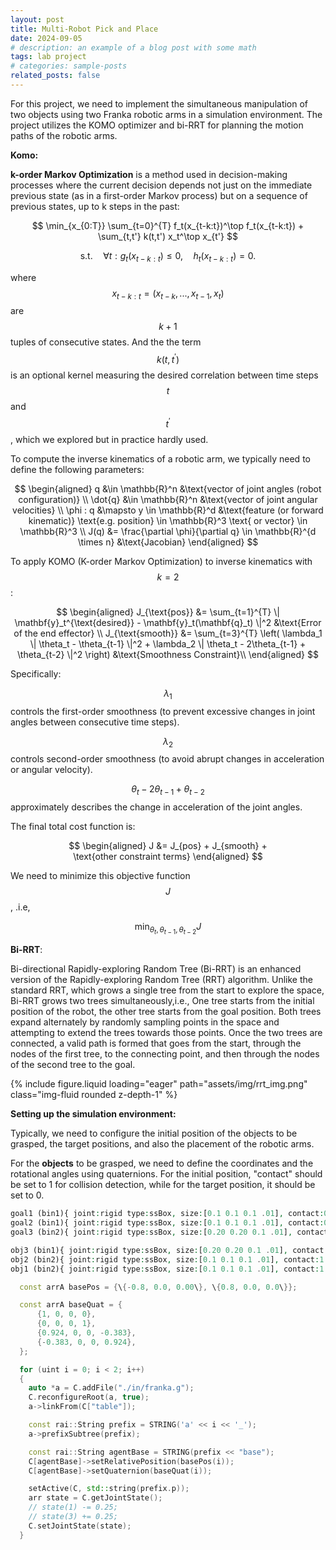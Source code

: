 ```yaml
---
layout: post
title: Multi-Robot Pick and Place
date: 2024-09-05 
# description: an example of a blog post with some math
tags: lab project
# categories: sample-posts
related_posts: false
---
```


For this project, we need to implement the simultaneous manipulation of two objects using two Franka robotic arms in a simulation environment. The project utilizes the KOMO optimizer and bi-RRT for planning the motion paths of the robotic arms.


**Komo:**

**k-order Markov Optimization** is a method used in decision-making processes where the current decision depends not just on the immediate previous state (as in a first-order Markov process) but on a sequence of previous states, up to k steps in the past:

$$
\min_{x_{0:T}} \sum_{t=0}^{T} f_t(x_{t-k:t})^\top f_t(x_{t-k:t}) + \sum_{t,t'} k(t,t') x_t^\top x_{t'}
$$ 

$$
\text{s.t.} \quad \forall t : g_t(x_{t-k:t}) \leq 0, \quad h_t(x_{t-k:t}) = 0. 
$$

where $$x_{t-k:t} = (x_{t-k},..., x_{t-1}, x_{t})$$ are $$k+1$$ tuples of consecutive states. And the the term $$k(t,t^{'})$$ is an optional kernel measuring the desired correlation between time steps $$t$$ and $$t^{'}$$, which we explored but in practice hardly used.

To compute the inverse kinematics of a robotic arm, we typically need to define the following parameters:

$$
\begin{aligned}
q &\in \mathbb{R}^n &\text{vector of joint angles (robot configuration)} \\
\dot{q} &\in \mathbb{R}^n &\text{vector of joint angular velocities} \\
\phi : q &\mapsto y \in \mathbb{R}^d &\text{feature (or forward kinematic)} \text{e.g. position} \in \mathbb{R}^3 \text{ or vector} \in \mathbb{R}^3 \\
J(q) &= \frac{\partial \phi}{\partial q} \in \mathbb{R}^{d \times n} &\text{Jacobian}
\end{aligned}
$$

To apply KOMO (K-order Markov Optimization) to inverse kinematics with $$k=2$$:

$$
\begin{aligned}
J_{\text{pos}} &= \sum_{t=1}^{T} \| \mathbf{y}_t^{\text{desired}} - \mathbf{y}_t(\mathbf{q}_t) \|^2 &\text{Error of the end effector} \\
J_{\text{smooth}} &= \sum_{t=3}^{T} \left( \lambda_1 \| \theta_t - \theta_{t-1} \|^2 + \lambda_2 \| \theta_t - 2\theta_{t-1} + \theta_{t-2} \|^2 \right) &\text{Smoothness Constraint}\\
\end{aligned}
$$

Specifically:

$$\lambda_{1}$$ controls the first-order smoothness (to prevent excessive changes in joint angles between consecutive time steps).

$$\lambda_{2}$$ controls second-order smoothness (to avoid abrupt changes in acceleration or angular velocity).

$$\theta_{t} - 2\theta_{t-1} + \theta_{t-2}$$ approximately describes the change in acceleration of the joint angles.

The final total cost function is:

$$
\begin{aligned}
J &= J_{pos} + J_{smooth} + \text{other constraint terms}
\end{aligned}
$$

We need to minimize this objective function $$J$$, .i.e,

$$
\min_{\theta_{t}, \theta_{t-1}, \theta_{t-2}} J
$$

**Bi-RRT**:

Bi-directional Rapidly-exploring Random Tree (Bi-RRT) is an enhanced version of the Rapidly-exploring Random Tree (RRT) algorithm. 
Unlike the standard RRT, which grows a single tree from the start to explore the space, Bi-RRT grows two trees simultaneously,i.e., One tree starts from the initial position of the robot, the other tree starts from the goal position. 
Both trees expand alternately by randomly sampling points in the space and attempting to extend the trees towards those points. Once the two trees are connected, a valid path is formed that goes from the start, through the nodes of the first tree, to the connecting point, and then through the nodes of the second tree to the goal.

<div class="col-sm mt-3 mt-md-0">
        {% include figure.liquid loading="eager" path="assets/img/rrt_img.png" class="img-fluid rounded z-depth-1" %}
</div>

**Setting up the simulation environment:**

Typically, we need to configure the initial position of the objects to be grasped, the target positions, and also the placement of the robotic arms.

For the **objects** to be grasped, we need to define the coordinates and the rotational angles using quaternions. For the initial position, "contact" should be set to 1 for collision detection, while for the target position, it should be set to 0.

```PHP
goal1 (bin1){ joint:rigid type:ssBox, size:[0.1 0.1 0.1 .01], contact:0 Q:<[  0, 0.0, 0.13, 1., 0., .0, 0]> color:[0.4, 1, 1, 0.2]}
goal2 (bin1){ joint:rigid type:ssBox, size:[0.1 0.1 0.1 .01], contact:0 Q:<[  0, 0.0, 0.23, 1., 0., .0, 0]> color:[0.4, 1, 1, 0.2]}
goal3 (bin2){ joint:rigid type:ssBox, size:[0.20 0.20 0.1 .01], contact:0 Q:<[  0, 0.05, 0.03, 1., 0., .0, 0]> color:[0.4, 1, 1, 0.2]}

obj3 (bin1){ joint:rigid type:ssBox, size:[0.20 0.20 0.1 .01], contact:1 Q:<[ 0, -0., 0.03, 1, 0, .0, 0]> color:[0.4, 1, 1, 1]}
obj2 (bin2){ joint:rigid type:ssBox, size:[0.1 0.1 0.1 .01], contact:1 Q:<[  -0., -0.15, 0.03, 1, 0, .0, 0]> color:[0.4, 1, 1, 1]}
obj1 (bin2){ joint:rigid type:ssBox, size:[0.1 0.1 0.1 .01], contact:1 Q:<[  -0., -0.01, 0.03, 1, 0, .0, 0]> color:[0.4, 1, 1, 1]}
```
```c++
  const arrA basePos = {\{-0.8, 0.0, 0.00\}, \{0.8, 0.0, 0.0\}};

  const arrA baseQuat = {
      {1, 0, 0, 0},
      {0, 0, 0, 1},
      {0.924, 0, 0, -0.383},
      {-0.383, 0, 0, 0.924},
  };

  for (uint i = 0; i < 2; i++)
  {
    auto *a = C.addFile("./in/franka.g");
    C.reconfigureRoot(a, true);
    a->linkFrom(C["table"]);

    const rai::String prefix = STRING('a' << i << '_');
    a->prefixSubtree(prefix);

    const rai::String agentBase = STRING(prefix << "base");
    C[agentBase]->setRelativePosition(basePos(i));
    C[agentBase]->setQuaternion(baseQuat(i));

    setActive(C, std::string(prefix.p));
    arr state = C.getJointState();
    // state(1) -= 0.25;
    // state(3) += 0.25;
    C.setJointState(state);
  }
```
